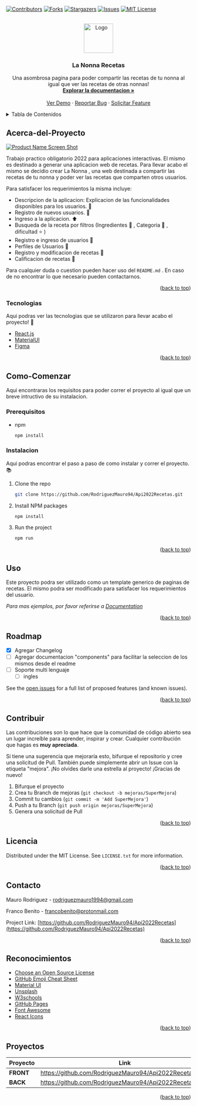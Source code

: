 [![Contributors][contributors-shield]][contributors-url]
[![Forks][forks-shield]][forks-url]
[![Stargazers][stars-shield]][stars-url]
[![Issues][issues-shield]][issues-url]
[![MIT License][license-shield]][license-url]



<!-- PROJECT LOGO -->
<br />
<div align="center">
  <a href="https://github.com/">
    <img src="https://user-images.githubusercontent.com/58576182/167960757-4d9cbdb9-fb07-4da9-b61b-393febfce0c9.png" alt="Logo" width="80" height="80">
  </a>

  <h3 align="center">La Nonna Recetas</h3>

  <p align="center">
    Una asombrosa pagina para poder compartir las recetas de tu nonna al igual que ver las recetas de otras nonnas!
    <br />
    <a href="https://github.com/"><strong>Explorar la documentacion »</strong></a>
    <br />
    <br />
    <a href="https://github.com/">Ver Demo</a>
    ·
    <a href="https://github.com/">Reportar Bug</a>
    ·
    <a href="https://github.com/">Solicitar Feature</a>
  </p>
</div>



<!-- TABLE OF CONTENTS -->
<details>
  <summary>Tabla de Contenidos</summary>
  <ol>
    <li>
      <a href="#acerca-del-sproyecto">Acerca-del-proyecto</a>
      <ul>
        <li><a href="#tecnologias">Tecnologias</a></li>
      </ul>
    </li>
    <li>
      <a href="#como-comenzar">Como-Comenzar</a>
      <ul>
        <li><a href="#prerequisitos">Prerequisitos</a></li>
        <li><a href="#instalacion">Instalacion</a></li>
      </ul>
    </li>
    <li><a href="#uso">Uso</a></li>
    <li><a href="#roadmap">Roadmap</a></li>
    <li><a href="#contribuir">Contribuir</a></li>
    <li><a href="#licencia">Licencia</a></li>
    <li><a href="#contacto">Contacto</a></li>
    <li><a href="#reconocimientos">Reconocimientos</a></li>
  </ol>
</details>



<!-- ABOUT THE PROJECT -->
## Acerca-del-Proyecto

[![Product Name Screen Shot][product-screenshot]](https://example.com)

Trabajo practico obligatorio 2022 para aplicaciones interactivas. El mismo es destinado a generar una aplicacion web de recetas.
Para llevar acabo el mismo se decidio crear La Nonna , una web destinada a compartir las recetas de tu nonna y poder ver las recetas que comparten otros usuarios.

Para satisfacer los requerimientos la misma incluye:
* Descripcion de la aplicacion: Explicacion de las funcionalidades disponibles para los usuarios. :memo:
* Registro de nuevos usuarios. :file_folder:
* Ingreso a la aplicacion. :arrow_up:
* Busqueda de la receta por filtros (Ingredientes :lemon: , Categoria :bookmark_tabs: , dificultad :star: )
* Registro e ingreso de usuarios :busts_in_silhouette:
* Perfiles de Usuarios :man:
* Registro y modificacion de recetas :notebook:
* Calificacion de recetas :100:

Para cualquier duda o cuestion pueden hacer uso del `README.md` . En caso de no encontrar lo que necesario pueden contactarnos.
<p align="right">(<a href="#top">back to top</a>)</p>



### Tecnologias

Aqui podras ver las tecnologias que se utilizaron para llevar acabo el proyecto! :rocket:

* [React.js](https://reactjs.org/)
* [MaterialUI](https://mui.com/)
* [Figma](https://www.figma.com/)

<p align="right">(<a href="#top">back to top</a>)</p>



<!-- GETTING STARTED -->
## Como-Comenzar

Aqui encontraras los requisitos para poder correr el proyecto al igual que un breve intructivo de su instalacion.

### Prerequisitos

* npm
  ```sh
  npm install 
  ```

### Instalacion

Aqui podras encontrar el paso a paso de como instalar y correr el proyecto. :books:

1. Clone the repo
   ```sh
   git clone https://github.com/RodriguezMauro94/Api2022Recetas.git
   ```
2. Install NPM packages
   ```sh
   npm install
   ```
3. Run the project
   ```sh
   npm run
   ```

<p align="right">(<a href="#top">back to top</a>)</p>



<!-- USAGE EXAMPLES -->
## Uso

Este proyecto podra ser utilizado como un template generico de paginas de recetas. El mismo podra ser modificado para satisfacer los requerimientos del usuario.

_Para mas ejemplos, por favor referirse a [Documentation](https://example.com)_

<p align="right">(<a href="#top">back to top</a>)</p>



<!-- ROADMAP -->
## Roadmap

- [x] Agregar Changelog
- [ ] Agregar documentacion "components" para facilitar la seleccion de los mismos desde el readme
- [ ] Soporte multi lenguaje
    - [ ] ingles

See the [open issues](https://github.com/) for a full list of proposed features (and known issues).

<p align="right">(<a href="#top">back to top</a>)</p>



<!-- CONTRIBUTING -->
## Contribuir

Las contribuciones son lo que hace que la comunidad de código abierto sea un lugar increíble para aprender, inspirar y crear. Cualquier contribución que hagas es **muy apreciada**.

Si tiene una sugerencia que mejoraría esto, bifurque el repositorio y cree una solicitud de Pull. También puede simplemente abrir un Issue con la etiqueta "mejora". 
¡No olvides darle una estrella al proyecto! ¡Gracias de nuevo!

1. Bifurque el proyecto
2. Crea tu Branch de mejoras (`git checkout -b mejoras/SuperMejora`)
3. Commit tu cambios (`git commit -m 'Add SuperMejora'`)
4. Push a tu Branch (`git push origin mejoras/SuperMejora`)
5. Genera una solicitud de Pull

<p align="right">(<a href="#top">back to top</a>)</p>



<!-- LICENSE -->
## Licencia

Distributed under the MIT License. See `LICENSE.txt` for more information.

<p align="right">(<a href="#top">back to top</a>)</p>



<!-- CONTACT -->
## Contacto

Mauro Rodriguez - rodriguezmauro1994@gmail.com

Franco Benito - francobenito@protonmail.com

Project Link: [https://github.com/RodriguezMauro94/Api2022Recetas](https://github.com/RodriguezMauro94/Api2022Recetas)

<p align="right">(<a href="#top">back to top</a>)</p>



<!-- ACKNOWLEDGMENTS -->
## Reconocimientos



* [Choose an Open Source License](https://choosealicense.com)
* [GitHub Emoji Cheat Sheet](https://www.webpagefx.com/tools/emoji-cheat-sheet)
* [Material UI](https://mui.com/)
* [Unsplash](https://unsplash.com)
* [W3schools](https://www.w3schools.com/)
* [GitHub Pages](https://pages.github.com)
* [Font Awesome](https://fontawesome.com)
* [React Icons](https://react-icons.github.io/react-icons/search)

<p align="right">(<a href="#top">back to top</a>)</p>


<!-- PROYECTOS -->
## Proyectos

| Proyecto | Link |
| ------ | ------ |
| **FRONT** | https://github.com/RodriguezMauro94/Api2022Recetas |
| **BACK** | https://github.com/RodriguezMauro94/Api2022RecetasBack |


<p align="right">(<a href="#top">back to top</a>)</p>



<!-- MARKDOWN LINKS & IMAGES -->
<!-- https://www.markdownguide.org/basic-syntax/#reference-style-links -->
[contributors-shield]: https://img.shields.io/github/contributors/RodriguezMauro94/Api2022Recetas?color=brightgreen&style=for-the-badge
[contributors-url]: https://github.com/RodriguezMauro94/Api2022Recetas/graphs/contributors
[forks-shield]: https://img.shields.io/github/forks/RodriguezMauro94/Api2022Recetas?style=for-the-badge
[forks-url]: https://github.com/RodriguezMauro94/Api2022Recetas/network/members
[stars-shield]: https://img.shields.io/github/stars/RodriguezMauro94/Api2022Recetas?style=for-the-badge
[stars-url]: https://github.com/RodriguezMauro94/Api2022Recetas/stargazers
[issues-shield]: https://img.shields.io/github/issues/RodriguezMauro94/Api2022Recetas?style=for-the-badge
[issues-url]: https://github.com/RodriguezMauro94/Api2022Recetas/issues
[license-shield]: https://img.shields.io/github/license/othneildrew/Best-README-Template.svg?style=for-the-badge
[license-url]: https://github.com/
[product-screenshot]: images/screenshot.png
